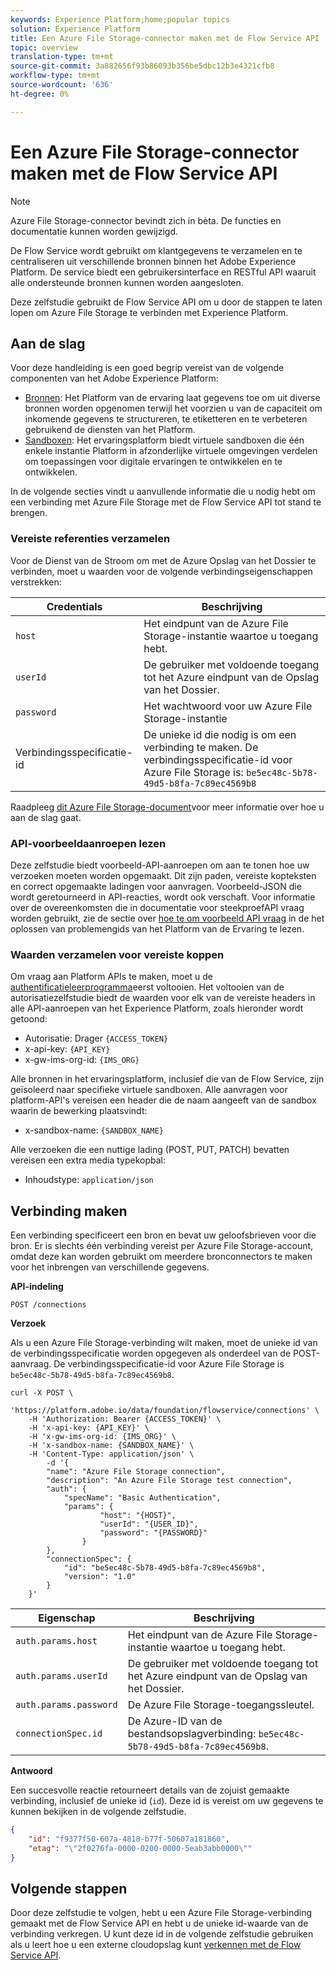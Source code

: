 ```yaml
---
keywords: Experience Platform;home;popular topics
solution: Experience Platform
title: Een Azure File Storage-connector maken met de Flow Service API
topic: overview
translation-type: tm+mt
source-git-commit: 3a882656f93b86093b356be5dbc12b3e4321cfb8
workflow-type: tm+mt
source-wordcount: '636'
ht-degree: 0%

---
```



# Een Azure File Storage-connector maken met de Flow Service API

>[!NOTE]
>Azure File Storage-connector bevindt zich in bèta. De functies en documentatie kunnen worden gewijzigd.

De Flow Service wordt gebruikt om klantgegevens te verzamelen en te centraliseren uit verschillende bronnen binnen het Adobe Experience Platform. De service biedt een gebruikersinterface en RESTful API waaruit alle ondersteunde bronnen kunnen worden aangesloten.

Deze zelfstudie gebruikt de Flow Service API om u door de stappen te laten lopen om Azure File Storage te verbinden met Experience Platform.

## Aan de slag

Voor deze handleiding is een goed begrip vereist van de volgende componenten van het Adobe Experience Platform:

* [Bronnen](../../../../home.md): Het Platform van de ervaring laat gegevens toe om uit diverse bronnen worden opgenomen terwijl het voorzien u van de capaciteit om inkomende gegevens te structureren, te etiketteren en te verbeteren gebruikend de diensten van het Platform.
* [Sandboxen](../../../../../sandboxes/home.md): Het ervaringsplatform biedt virtuele sandboxen die één enkele instantie Platform in afzonderlijke virtuele omgevingen verdelen om toepassingen voor digitale ervaringen te ontwikkelen en te ontwikkelen.

In de volgende secties vindt u aanvullende informatie die u nodig hebt om een verbinding met Azure File Storage met de Flow Service API tot stand te brengen.

### Vereiste referenties verzamelen

Voor de Dienst van de Stroom om met de Azure Opslag van het Dossier te verbinden, moet u waarden voor de volgende verbindingseigenschappen verstrekken:

| Credentials | Beschrijving |
| ---------- | ----------- |
| `host` | Het eindpunt van de Azure File Storage-instantie waartoe u toegang hebt. |
| `userId` | De gebruiker met voldoende toegang tot het Azure eindpunt van de Opslag van het Dossier. |
| `password` | Het wachtwoord voor uw Azure File Storage-instantie |
| Verbindingsspecificatie-id | De unieke id die nodig is om een verbinding te maken. De verbindingsspecificatie-id voor Azure File Storage is: `be5ec48c-5b78-49d5-b8fa-7c89ec4569b8` |

Raadpleeg [dit Azure File Storage-document](https://docs.microsoft.com/en-us/azure/storage/files/storage-how-to-use-files-windows)voor meer informatie over hoe u aan de slag gaat.

### API-voorbeeldaanroepen lezen

Deze zelfstudie biedt voorbeeld-API-aanroepen om aan te tonen hoe uw verzoeken moeten worden opgemaakt. Dit zijn paden, vereiste kopteksten en correct opgemaakte ladingen voor aanvragen. Voorbeeld-JSON die wordt geretourneerd in API-reacties, wordt ook verschaft. Voor informatie over de overeenkomsten die in documentatie voor steekproefAPI vraag worden gebruikt, zie de sectie over [hoe te om voorbeeld API vraag](../../../../../landing/troubleshooting.md#how-do-i-format-an-api-request) in de het oplossen van problemengids van het Platform van de Ervaring te lezen.

### Waarden verzamelen voor vereiste koppen

Om vraag aan Platform APIs te maken, moet u de [authentificatieleerprogramma](../../../../../tutorials/authentication.md)eerst voltooien. Het voltooien van de autorisatiezelfstudie biedt de waarden voor elk van de vereiste headers in alle API-aanroepen van het Experience Platform, zoals hieronder wordt getoond:

* Autorisatie: Drager `{ACCESS_TOKEN}`
* x-api-key: `{API_KEY}`
* x-gw-ims-org-id: `{IMS_ORG}`

Alle bronnen in het ervaringsplatform, inclusief die van de Flow Service, zijn geïsoleerd naar specifieke virtuele sandboxen. Alle aanvragen voor platform-API&#39;s vereisen een header die de naam aangeeft van de sandbox waarin de bewerking plaatsvindt:

* x-sandbox-name: `{SANDBOX_NAME}`

Alle verzoeken die een nuttige lading (POST, PUT, PATCH) bevatten vereisen een extra media typekopbal:

* Inhoudstype: `application/json`

## Verbinding maken

Een verbinding specificeert een bron en bevat uw geloofsbrieven voor die bron. Er is slechts één verbinding vereist per Azure File Storage-account, omdat deze kan worden gebruikt om meerdere bronconnectors te maken voor het inbrengen van verschillende gegevens.

**API-indeling**

```http
POST /connections
```

**Verzoek**

Als u een Azure File Storage-verbinding wilt maken, moet de unieke id van de verbindingsspecificatie worden opgegeven als onderdeel van de POST-aanvraag. De verbindingsspecificatie-id voor Azure File Storage is `be5ec48c-5b78-49d5-b8fa-7c89ec4569b8`.

```shell
curl -X POST \
    'https://platform.adobe.io/data/foundation/flowservice/connections' \
    -H 'Authorization: Bearer {ACCESS_TOKEN}' \
    -H 'x-api-key: {API_KEY}' \
    -H 'x-gw-ims-org-id: {IMS_ORG}' \
    -H 'x-sandbox-name: {SANDBOX_NAME}' \
    -H 'Content-Type: application/json' \
        -d '{
        "name": "Azure File Storage connection",
        "description": "An Azure File Storage test connection",
        "auth": {
            "specName": "Basic Authentication",
            "params": {
                    "host": "{HOST}",
                    "userId": "{USER_ID}",
                    "password": "{PASSWORD}"
                }
        },
        "connectionSpec": {
            "id": "be5ec48c-5b78-49d5-b8fa-7c89ec4569b8",
            "version": "1.0"
        }
    }'
```

| Eigenschap | Beschrijving |
| --------- | ----------- |
| `auth.params.host` | Het eindpunt van de Azure File Storage-instantie waartoe u toegang hebt. |
| `auth.params.userId` | De gebruiker met voldoende toegang tot het Azure eindpunt van de Opslag van het Dossier. |
| `auth.params.password` | De Azure File Storage-toegangssleutel. |
| `connectionSpec.id` | De Azure-ID van de bestandsopslagverbinding: `be5ec48c-5b78-49d5-b8fa-7c89ec4569b8`. |

**Antwoord**

Een succesvolle reactie retourneert details van de zojuist gemaakte verbinding, inclusief de unieke id (`id`). Deze id is vereist om uw gegevens te kunnen bekijken in de volgende zelfstudie.

```json
{
    "id": "f9377f50-607a-4818-b77f-50607a181860",
    "etag": "\"2f0276fa-0000-0200-0000-5eab3abb0000\""
}
```

## Volgende stappen

Door deze zelfstudie te volgen, hebt u een Azure File Storage-verbinding gemaakt met de Flow Service API en hebt u de unieke id-waarde van de verbinding verkregen. U kunt deze id in de volgende zelfstudie gebruiken als u leert hoe u een externe cloudopslag kunt [verkennen met de Flow Service API](../../explore/cloud-storage.md).
